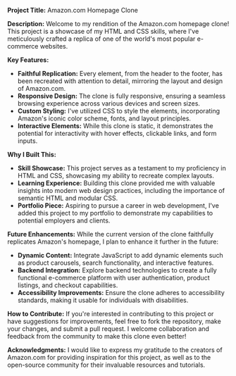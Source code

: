 **Project Title:** Amazon.com Homepage Clone

**Description:**
Welcome to my rendition of the Amazon.com homepage clone! This project is a showcase of my HTML and CSS skills, where I've meticulously crafted a replica of one of the world's most popular e-commerce websites.

**Key Features:**
- **Faithful Replication:** Every element, from the header to the footer, has been recreated with attention to detail, mirroring the layout and design of Amazon.com.
- **Responsive Design:** The clone is fully responsive, ensuring a seamless browsing experience across various devices and screen sizes.
- **Custom Styling:** I've utilized CSS to style the elements, incorporating Amazon's iconic color scheme, fonts, and layout principles.
- **Interactive Elements:** While this clone is static, it demonstrates the potential for interactivity with hover effects, clickable links, and form inputs.

**Why I Built This:**
- **Skill Showcase:** This project serves as a testament to my proficiency in HTML and CSS, showcasing my ability to recreate complex layouts.
- **Learning Experience:** Building this clone provided me with valuable insights into modern web design practices, including the importance of semantic HTML and modular CSS.
- **Portfolio Piece:** Aspiring to pursue a career in web development, I've added this project to my portfolio to demonstrate my capabilities to potential employers and clients.

**Future Enhancements:**
While the current version of the clone faithfully replicates Amazon's homepage, I plan to enhance it further in the future:
- **Dynamic Content:** Integrate JavaScript to add dynamic elements such as product carousels, search functionality, and interactive features.
- **Backend Integration:** Explore backend technologies to create a fully functional e-commerce platform with user authentication, product listings, and checkout capabilities.
- **Accessibility Improvements:** Ensure the clone adheres to accessibility standards, making it usable for individuals with disabilities.

**How to Contribute:**
If you're interested in contributing to this project or have suggestions for improvements, feel free to fork the repository, make your changes, and submit a pull request. I welcome collaboration and feedback from the community to make this clone even better!

**Acknowledgments:**
I would like to express my gratitude to the creators of Amazon.com for providing inspiration for this project, as well as to the open-source community for their invaluable resources and tutorials.

